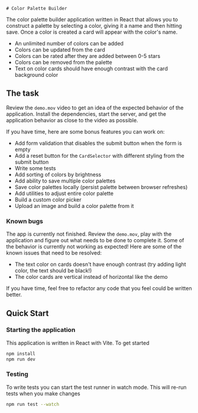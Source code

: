     # Color Palette Builder

The color palette builder application written in React that allows you to
construct a palette by selecting a color, giving it a name and then hitting
save. Once a color is created a card will appear with the color's name.

- An unlimited number of colors can be added
- Colors can be updated from the card
- Colors can be rated after they are added between 0-5 stars
- Colors can be removed from the palette
- Text on color cards should have enough contrast with the card background color

## The task

Review the `demo.mov` video to get an idea of the expected behavior of the
application. Install the dependencies, start the server, and get the application
behavior as close to the video as possible.

If you have time, here are some bonus features you can work on:

- Add form validation that disables the submit button when the form is empty
- Add a reset button for the `CardSelector` with different styling from the
  submit button
- Write some tests
- Add sorting of colors by brightness
- Add ability to save multiple color palettes
- Save color palettes locally (persist palette between browser refreshes)
- Add utilities to adjust entire color palette
- Build a custom color picker
- Upload an image and build a color palette from it

### Known bugs

The app is currently not finished. Review the `demo.mov`, play with the
application and figure out what needs to be done to complete it. Some of the
behavior is currently not working as expected! Here are some of the known issues
that need to be resolved:

- The text color on cards doesn't have enough contrast (try adding light color,
  the text should be black!)
- The color cards are vertical instead of horizontal like the demo

If you have time, feel free to refactor any code that you feel could be written
better.

## Quick Start

### Starting the application

This application is written in React with Vite. To get started

```bash
npm install
npm run dev
```

### Testing

To write tests you can start the test runner in watch mode. This will re-run
tests when you make changes

```bash
npm run test --watch
```
